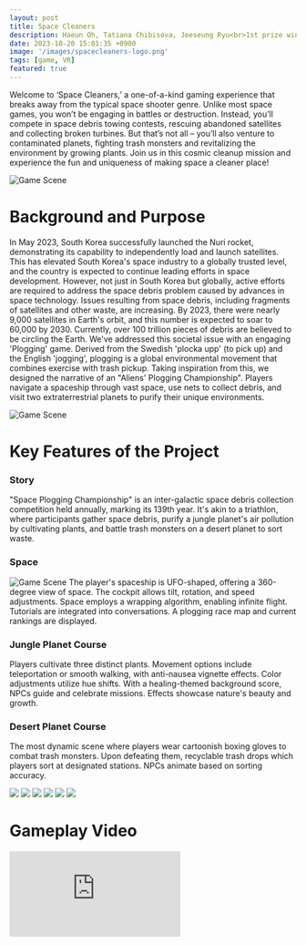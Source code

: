```yaml
---
layout: post
title: Space Cleaners
description: Haeun Oh, Tatiana Chibisova, Jeeseung Ryu<br>1st prize winner of Metaverse Developer Contest Korea 2023
date: 2023-10-20 15:01:35 +0900
image: '/images/spacecleaners-logo.png'
tags: [game, VR]
featured: true
---
```

Welcome to ‘Space Cleaners,’ a one-of-a-kind gaming experience that breaks away from the typical space shooter genre. Unlike most space games, you won’t be engaging in battles or destruction. Instead, you’ll compete in space debris towing contests, rescuing abandoned satellites and collecting broken turbines. But that’s not all – you’ll also venture to contaminated planets, fighting trash monsters and revitalizing the environment by growing plants. Join us in this cosmic cleanup mission and experience the fun and uniqueness of making space a cleaner place!

![Game Scene](/images/spacecleaners-0.png)
<!-- *Photo by [Katie Emslie](https://unsplash.com/photos/B2-_qpgJm9Y) on [Unsplash](https://unsplash.com/)* -->


# Background and Purpose
In May 2023, South Korea successfully launched the Nuri rocket, demonstrating its capability to independently load and launch satellites. This has elevated South Korea's space industry to a globally trusted level, and the country is expected to continue leading efforts in space development. However, not just in South Korea but globally, active efforts are required to address the space debris problem caused by advances in space technology. Issues resulting from space debris, including fragments of satellites and other waste, are increasing. By 2023, there were nearly 9,000 satellites in Earth's orbit, and this number is expected to soar to 60,000 by 2030. Currently, over 100 trillion pieces of debris are believed to be circling the Earth. We've addressed this societal issue with an engaging 'Plogging' game. Derived from the Swedish 'plocka upp' (to pick up) and the English 'jogging', plogging is a global environmental movement that combines exercise with trash pickup. Taking inspiration from this, we designed the narrative of an "Aliens' Plogging Championship". Players navigate a spaceship through vast space, use nets to collect debris, and visit two extraterrestrial planets to purify their unique environments.

![Game Scene](/images/103.png)


# Key Features of the Project
### Story
"Space Plogging Championship" is an inter-galactic space debris collection competition held annually, marking its 139th year. It's akin to a triathlon, where participants gather space debris, purify a jungle planet's air pollution by cultivating plants, and battle trash monsters on a desert planet to sort waste.
### Space
![Game Scene](/images/105.png)
The player's spaceship is UFO-shaped, offering a 360-degree view of space. The cockpit allows tilt, rotation, and speed adjustments. Space employs a wrapping algorithm, enabling infinite flight. Tutorials are integrated into conversations. A plogging race map and current rankings are displayed.
### Jungle Planet Course
Players cultivate three distinct plants. Movement options include teleportation or smooth walking, with anti-nausea vignette effects. Color adjustments utilize hue shifts. With a healing-themed background score, NPCs guide and celebrate missions. Effects showcase nature's beauty and growth.
### Desert Planet Course
The most dynamic scene where players wear cartoonish boxing gloves to combat trash monsters. Upon defeating them, recyclable trash drops which players sort at designated stations. NPCs animate based on sorting accuracy.

<div class="gallery-box">
  <div class="gallery">
    <img src="/images/100.png" loading="lazy">
    <img src="/images/104.png" loading="lazy">
    <img src="/images/102.png" loading="lazy">
    <img src="/images/spacecleaners-2.png" loading="lazy">
    <img src="/images/spacecleaners-3.png" loading="lazy">
    <img src="/images/50.png" loading="lazy">
  </div>
</div>


# Gameplay Video
<p><iframe src="https://www.youtube.com/embed/tZOjrRMGvQI?si=dyWXTKqzYndIHbnw" loading="lazy" frameborder="0" allowfullscreen></iframe></p>